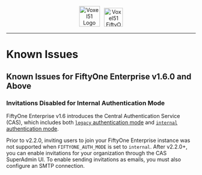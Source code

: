 <!-- markdownlint-disable no-inline-html line-length -->
<!-- markdownlint-disable-next-line first-line-heading -->
<div align="center">
<p align="center">

<img alt="Voxel51 Logo" src="https://user-images.githubusercontent.com/25985824/106288517-2422e000-6216-11eb-871d-26ad2e7b1e59.png" height="55px"> &nbsp;
<img alt="Voxel51 FiftyOne" src="https://user-images.githubusercontent.com/25985824/106288518-24bb7680-6216-11eb-8f10-60052c519586.png" height="50px">

</p>
</div>
<!-- markdownlint-enable no-inline-html line-length -->

---

# Known Issues

## Known Issues for FiftyOne Enterprise v1.6.0 and Above

### Invitations Disabled for Internal Authentication Mode

FiftyOne Enterprise v1.6 introduces the Central Authentication Service (CAS), which
includes both
[`legacy` authentication mode][legacy-auth-mode]
and
[`internal` authentication mode][internal-auth-mode].

Prior to v2.2.0, inviting users to join your FiftyOne Enterprise instance was
not supported when `FIFTYONE_AUTH_MODE` is set to `internal`.
After v2.2.0+, you can enable invitations for your organization through the
CAS SuperAdmin UI. To enable sending invitations as emails, you must also
configure an SMTP connection.

[internal-auth-mode]: https://docs.voxel51.com/enterprise/pluggable_auth.html#internal-mode
[legacy-auth-mode]: https://docs.voxel51.com/enterprise/pluggable_auth.html#legacy-mode
